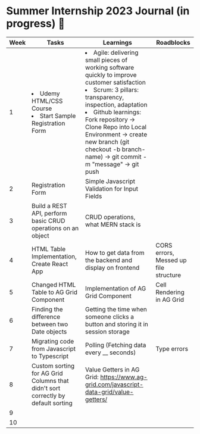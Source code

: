 # Summer Internship 2023 Journal (in progress) 🌟

| Week | Tasks | Learnings | Roadblocks | 
| ------- | -------- | ---------| ---------- |
|1| <li> Udemy HTML/CSS Course</li> <li> Start Sample Registration Form </li> | <li> Agile: delivering small pieces of working software quickly to improve customer satisfaction </li>  <li> Scrum: 3 pillars: transparency, inspection, adaptation </li> <li> Github learnings: Fork repository -> Clone Repo into Local Environment -> create new branch (git checkout -b branch-name) -> git commit -m "message" -> git push </li> |       
|2| Registration Form |   Simple Javascript Validation for Input Fields  |          |             |
|3| Build a REST API, perform basic CRUD operations on an object   |  CRUD operations, what MERN stack is |          |   Took me a while because I was unfamiliar with the topic          |
|4|  HTML Table Implementation, Create React App      |   How to get data from the backend and display on frontend     |   CORS errors, Messed up file structure    |
|5|Changed HTML Table to AG Grid Component |   Implementation of AG Grid Component |    Cell Rendering in AG Grid         |    
|6|   Finding the difference between two Date objects     |  Getting the time when someone clicks a button and storing it in session storage |          |             |
|7| Migrating code from Javascript to Typescript     |   Polling (Fetching data every __ seconds)  |       Type errors       |    
|8| Custom sorting for AG Grid Columns that didn't sort correctly by default sorting |   Value Getters in AG Grid: https://www.ag-grid.com/javascript-data-grid/value-getters/  |          |   
|9|        |          |          |             |
|10|        |          |          |             |
